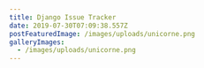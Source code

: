 ```yaml
---
title: Django Issue Tracker
date: 2019-07-30T07:09:38.557Z
postFeaturedImage: /images/uploads/unicorne.png
galleryImages:
  - /images/uploads/unicorne.png
---
```

